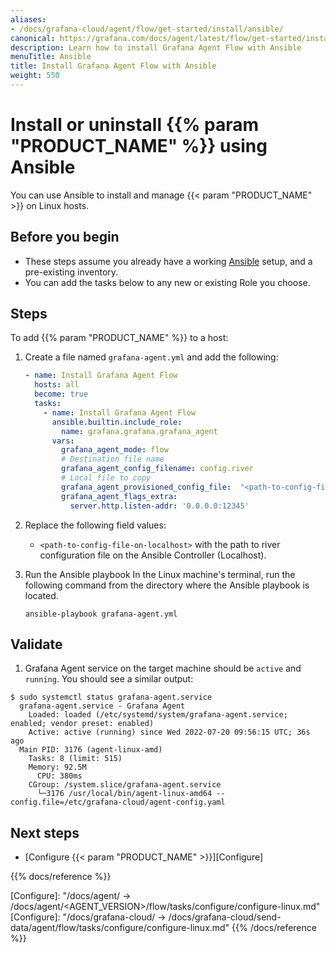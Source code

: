 ```yaml
---
aliases:
- /docs/grafana-cloud/agent/flow/get-started/install/ansible/
canonical: https://grafana.com/docs/agent/latest/flow/get-started/install/ansible/
description: Learn how to install Grafana Agent Flow with Ansible
menuTitle: Ansible
title: Install Grafana Agent Flow with Ansible
weight: 550
---
```


# Install or uninstall {{% param "PRODUCT_NAME" %}} using Ansible

You can use Ansible to install and manage {{< param "PRODUCT_NAME" >}} on Linux hosts.

## Before you begin

- These steps assume you already have a working [Ansible](https://www.ansible.com/) setup,
and a pre-existing inventory.
- You can add the tasks below to any new or existing Role you choose.

## Steps

To add {{% param "PRODUCT_NAME" %}} to a host:

1. Create a file named `grafana-agent.yml` and add the following:
    ```yaml
    - name: Install Grafana Agent Flow
      hosts: all
      become: true
      tasks:
        - name: Install Grafana Agent Flow
          ansible.builtin.include_role:
            name: grafana.grafana.grafana_agent
          vars:
            grafana_agent_mode: flow
            # Destination file name
            grafana_agent_config_filename: config.river
            # Local file to copy
            grafana_agent_provisioned_config_file:  "<path-to-config-file-on-localhost>"
            grafana_agent_flags_extra:
              server.http.listen-addr: '0.0.0.0:12345'
    ```
1. Replace the following field values:

   - `<path-to-config-file-on-localhost>` with the path to river configuration file on the Ansible Controller (Localhost).

1. Run the Ansible playbook
  In the Linux machine's terminal, run the following command from the directory where the Ansible playbook is located.

    ```shell
    ansible-playbook grafana-agent.yml
    ```
## Validate

1. Grafana Agent service on the target machine should be `active` and `running`. You should see a similar output:
<!-- vale Grafana.ReferTo = NO -->
```shell
$ sudo systemctl status grafana-agent.service
  grafana-agent.service - Grafana Agent
    Loaded: loaded (/etc/systemd/system/grafana-agent.service; enabled; vendor preset: enabled)
    Active: active (running) since Wed 2022-07-20 09:56:15 UTC; 36s ago
  Main PID: 3176 (agent-linux-amd)
    Tasks: 8 (limit: 515)
    Memory: 92.5M
      CPU: 380ms
    CGroup: /system.slice/grafana-agent.service
      └─3176 /usr/local/bin/agent-linux-amd64 --config.file=/etc/grafana-cloud/agent-config.yaml
```

## Next steps

- [Configure {{< param "PRODUCT_NAME" >}}][Configure]

{{% docs/reference %}}

[Configure]: "/docs/agent/ -> /docs/agent/<AGENT_VERSION>/flow/tasks/configure/configure-linux.md"
[Configure]: "/docs/grafana-cloud/ -> /docs/grafana-cloud/send-data/agent/flow/tasks/configure/configure-linux.md"
{{% /docs/reference %}}